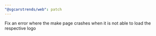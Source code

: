 ```yaml
---
"@sgcarstrends/web": patch
---
```


Fix an error where the make page crashes when it is not able to load the respective logo
